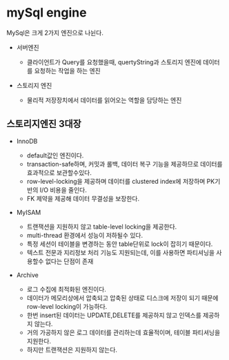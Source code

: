 # mySql engine
MySql은 크게 2가지 엔진으로 나뉜다.

* 서버엔진
    - 클라이언트가 Query를 요청했을때, quertyString과 스토리지 엔진에 데이터를 요청하는 작업을 하는 엔진
    
* 스토리지 엔진
    - 물리적 저장장치에서 데이터를 읽어오는 역할을 담당하는 엔진
    
## 스토리지엔진 3대장
* InnoDB
    - default값인 엔진이다.
    - transaction-safe하며, 커밋과 롤백, 데이터 복구 기능을 제공하므로 데이터를 효과적으로 보관할수있다.
    - row-level-locking을 제공하며 데이터를 clustered index에 저장하며 PK기반의 I/O 비용을 줄인다.
    - FK 제약을 제공해 데이터 무결성을 보장한다.

* MyISAM
    - 트랜잭션을 지원하지 않고 table-level locking을 제공한다.
    - multi-thread 환경에서 성능이 저하될수 있다.
    - 특정 세션이 테이블을 변경하는 동안 table단위로 lock이 잡히기 때문이다.
    - 텍스트 전문과 지리정보 처리 기능도 지원되는데, 이를 사용하면 파티셔닝을 사용할수 없다는 단점이 존재
    
 * Archive
    - 로그 수집에 최적화된 엔진이다.
    - 데이터가 메모리상에서 압축되고 압축된 상태로 디스크에 저장이 되기 때문에 row-level locking이 가능하다.
    - 한번 insert된 데이터는 UPDATE,DELETE를 제공하지 않고 인덱스를 제공하지 않는다.
    - 거의 가공하지 않은 로그 데이터를 관리하는데 효율적이며, 테이블 파티셔닝을 지원한다.
    - 하지만 트랜잭션은 지원하지 않는다.